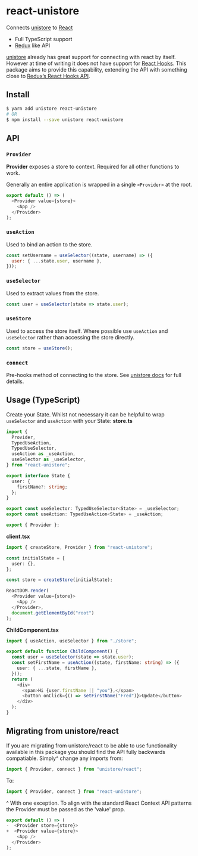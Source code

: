 # react-unistore

Connects [unistore](https://github.com/developit/unistore) to [React](https://github.com/facebook/react)

- Full TypeScript support
- [Redux](https://github.com/reduxjs/react-redux) like API

[unistore](https://github.com/developit/unistore) already has great support for connecting with react by itself. However at time of writing it does not have support for [React Hooks](https://reactjs.org/docs/hooks-intro.html). This package aims to provide this capability, extending the API with something close to [Redux’s React Hooks API](https://github.com/reduxjs/react-redux).

## Install

```bash
$ yarn add unistore react-unistore
# OR
$ npm install --save unistore react-unistore
```

## API

### `Provider`

**Provider** exposes a store to context. Required for all other functions to work.

Generally an entire application is wrapped in a single `<Provider>` at the root.

```js
export default () => (
  <Provider value={store}>
    <App />
  </Provider>
);
```

### `useAction`

Used to bind an action to the store.

```js
const setUsername = useSelector((state, username) => ({
  user: { ...state.user, username },
}));
```

### `useSelector`

Used to extract values from the store.

```js
const user = useSelector(state => state.user);
```

### `useStore`

Used to access the store itself. Where possible use `useAction` and `useSelector` rather than accessing the store directly.

```js
const store = useStore();
```

### `connect`

Pre-hooks method of connecting to the store. See [unistore docs](https://github.com/developit/unistore#connect) for full details.

## Usage (TypeScript)

Create your State. Whilst not necessary it can be helpful to wrap `useSelector` and `useAction` with your State:
**store.ts**

```ts
import {
  Provider,
  TypedUseAction,
  TypedUseSelector,
  useAction as _useAction,
  useSelector as _useSelector,
} from "react-unistore";

export interface State {
  user: {
    firstName?: string;
  };
}

export const useSelector: TypedUseSelector<State> = _useSelector;
export const useAction: TypedUseAction<State> = _useAction;

export { Provider };
```

**client.tsx**

```ts
import { createStore, Provider } from "react-unistore";

const initialState = {
  user: {},
};

const store = createStore(initialState);

ReactDOM.render(
  <Provider value={store}>
    <App />
  </Provider>,
  document.getElementById("root")
);
```

**ChildComponent.tsx**

```ts
import { useAction, useSelector } from "./store";

export default function ChildComponent() {
  const user = useSelector(state => state.user);
  const setFirstName = useAction((state, firstName: string) => ({
    user: { ...state, firstName },
  }));
  return (
    <div>
      <span>Hi {user.firstName || "you"},</span>
      <button onClick={() => setFirstName("Fred")}>Update</button>
    </div>
  );
}
```

## Migrating from unistore/react

If you are migrating from unistore/react to be able to use functionality available in this package you should find the API fully backwards compatiable.
Simply^ change any imports from:

```js
import { Provider, connect } from "unistore/react";
```

To:

```js
import { Provider, connect } from "react-unistore";
```

^ With one exception. To align with the standard React Context API patterns the Provider must be passed as the 'value' prop.

```js
export default () => (
-  <Provider store={store}>
+  <Provider value={store}>
    <App />
  </Provider>
);
```
